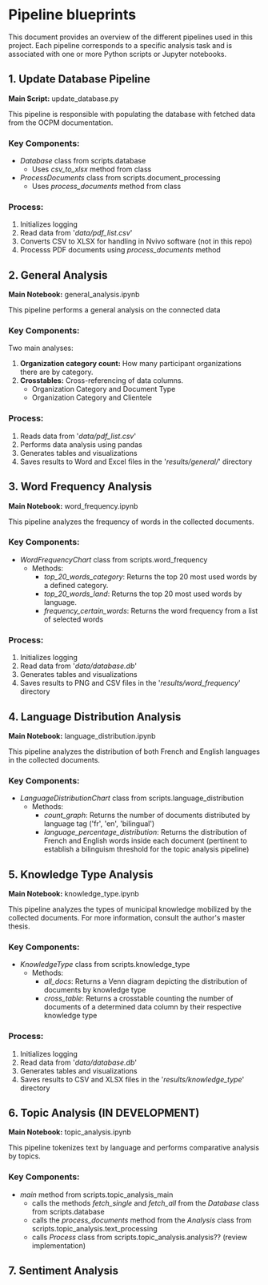 # Pipeline blueprints

This document provides an overview of the different pipelines used in this project. Each pipeline corresponds to a specific analysis task and is associated with one or more Python scripts or Jupyter notebooks.

## 1. Update Database Pipeline

**Main Script:** update_database.py

This pipeline is responsible with populating the database with fetched data from the OCPM documentation.

### Key Components:

- *Database* class from scripts.database
    - Uses *csv_to_xlsx* method from class
- *ProcessDocuments* class from scripts.document_processing
    - Uses *process_documents* method from class

### Process:

1. Initializes logging
2. Read data from '*data/pdf_list.csv*'
3. Converts CSV to XLSX for handling in Nvivo software (not in this repo)
4. Processs PDF documents using *process_documents* method

## 2. General Analysis

**Main Notebook:** general_analysis.ipynb

This pipeline performs a general analysis on the connected data

### Key Components:

Two main analyses:
1. **Organization category count:** How many participant organizations there are by category.
2. **Crosstables:** Cross-referencing of data columns.
    - Organization Category and Document Type
    - Organization Category and Clientele

### Process:

1. Reads data from '*data/pdf_list.csv*'
2. Performs data analysis using pandas
3. Generates tables and visualizations
4. Saves results to Word and Excel files in the '*results/general/*' directory

## 3. Word Frequency Analysis

**Main Notebook:** word_frequency.ipynb

This pipeline analyzes the frequency of words in the collected documents.

### Key Components:

- *WordFrequencyChart* class from scripts.word_frequency
    - Methods:
        - *top_20_words_category*: Returns the top 20 most used words by a defined category.
        - *top_20_words_land*: Returns the top 20 most used words by language.
        - *frequency_certain_words*: Returns the word frequency from a list of selected words

### Process:

1. Initializes logging
2. Read data from '*data/database.db*'
3. Generates tables and visualizations
4. Saves results to PNG and CSV files in the '*results/word_frequency*' directory

## 4. Language Distribution Analysis

**Main Notebook:** language_distribution.ipynb

This pipeline analyzes the distribution of both French and English languages in the collected documents.

### Key Components:

- *LanguageDistributionChart* class from scripts.language_distribution
    - Methods:
        - *count_graph*: Returns the number of documents distributed by language tag ('fr', 'en', 'bilingual')
        - *language_percentage_distribution*: Returns the distribution of French and English words inside each document (pertinent to establish a bilinguism threshold for the topic analysis pipeline)

## 5. Knowledge Type Analysis

**Main Notebook:** knowledge_type.ipynb

This pipeline analyzes the types of municipal knowledge mobilized by the collected documents. For more information, consult the author's master thesis.

### Key Components:
- *KnowledgeType* class from scripts.knowledge_type
    - Methods:
        - *all_docs*: Returns a Venn diagram depicting the distribution of documents by knowledge type
        - *cross_table*: Returns a crosstable counting the number of documents of a determined data column by their respective knowledge type

### Process:

1. Initializes logging
2. Read data from '*data/database.db*'
3. Generates tables and visualizations
4. Saves results to CSV and XLSX files in the '*results/knowledge_type*' directory

## 6. Topic Analysis (IN DEVELOPMENT)

**Main Notebook:** topic_analysis.ipynb

This pipeline tokenizes text by language and performs comparative analysis by topics.

### Key Components:

- *main* method from scripts.topic_analysis_main
    - calls the methods *fetch_single* and *fetch_all* from the *Database* class from scripts.database
    - calls the *process_documents* method from the *Analysis* class from scripts.topic_analysis.text_processing
    - calls *Process* class from scripts.topic_analysis.analysis?? (review implementation)

## 7. Sentiment Analysis